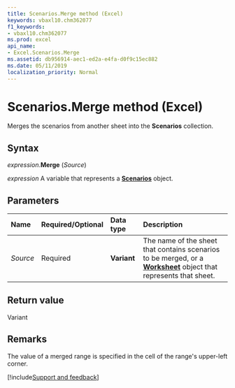 ```yaml
---
title: Scenarios.Merge method (Excel)
keywords: vbaxl10.chm362077
f1_keywords:
- vbaxl10.chm362077
ms.prod: excel
api_name:
- Excel.Scenarios.Merge
ms.assetid: db956914-aec1-ed2a-e4fa-d0f9c15ec882
ms.date: 05/11/2019
localization_priority: Normal
---
```



# Scenarios.Merge method (Excel)

Merges the scenarios from another sheet into the **Scenarios** collection.


## Syntax

_expression_.**Merge** (_Source_)

_expression_ A variable that represents a **[Scenarios](Excel.Scenarios.md)** object.


## Parameters

|Name|Required/Optional|Data type|Description|
|:-----|:-----|:-----|:-----|
| _Source_|Required| **Variant**|The name of the sheet that contains scenarios to be merged, or a **[Worksheet](Excel.Worksheet.md)** object that represents that sheet.|

## Return value

Variant


## Remarks

The value of a merged range is specified in the cell of the range's upper-left corner.




[!include[Support and feedback](~/includes/feedback-boilerplate.md)]